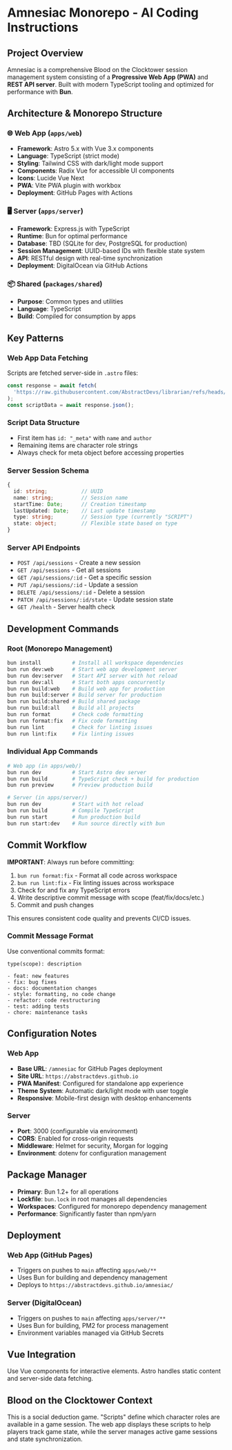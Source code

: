 # Amnesiac Monorepo - AI Coding Instructions

## Project Overview

Amnesiac is a comprehensive Blood on the Clocktower session management system consisting of a **Progressive Web App (PWA)** and **REST API server**. Built with modern TypeScript tooling and optimized for performance with **Bun**.

## Architecture & Monorepo Structure

### 🌐 Web App (`apps/web`)
- **Framework**: Astro 5.x with Vue 3.x components
- **Language**: TypeScript (strict mode)
- **Styling**: Tailwind CSS with dark/light mode support
- **Components**: Radix Vue for accessible UI components
- **Icons**: Lucide Vue Next
- **PWA**: Vite PWA plugin with workbox
- **Deployment**: GitHub Pages with Actions

### 🖥️ Server (`apps/server`)
- **Framework**: Express.js with TypeScript
- **Runtime**: Bun for optimal performance
- **Database**: TBD (SQLite for dev, PostgreSQL for production)
- **Session Management**: UUID-based IDs with flexible state system
- **API**: RESTful design with real-time synchronization
- **Deployment**: DigitalOcean via GitHub Actions

### 📦 Shared (`packages/shared`)
- **Purpose**: Common types and utilities
- **Language**: TypeScript
- **Build**: Compiled for consumption by apps

## Key Patterns

### Web App Data Fetching

Scripts are fetched server-side in `.astro` files:

```typescript
const response = await fetch(
  'https://raw.githubusercontent.com/AbstractDevs/librarian/refs/heads/main/src/data/scripts/rotting-moors/latest.json'
);
const scriptData = await response.json();
```

### Script Data Structure

- First item has `id: "_meta"` with `name` and `author`
- Remaining items are character role strings
- Always check for meta object before accessing properties

### Server Session Schema

```typescript
{
  id: string;           // UUID
  name: string;         // Session name
  startTime: Date;      // Creation timestamp
  lastUpdated: Date;    // Last update timestamp
  type: string;         // Session type (currently "SCRIPT")
  state: object;        // Flexible state based on type
}
```

### Server API Endpoints

- `POST /api/sessions` - Create a new session
- `GET /api/sessions` - Get all sessions
- `GET /api/sessions/:id` - Get a specific session
- `PUT /api/sessions/:id` - Update a session
- `DELETE /api/sessions/:id` - Delete a session
- `PATCH /api/sessions/:id/state` - Update session state
- `GET /health` - Server health check

## Development Commands

### Root (Monorepo Management)
```bash
bun install          # Install all workspace dependencies
bun run dev:web      # Start web app development server
bun run dev:server   # Start API server with hot reload
bun run dev:all      # Start both apps concurrently
bun run build:web    # Build web app for production
bun run build:server # Build server for production
bun run build:shared # Build shared package
bun run build:all    # Build all projects
bun run format       # Check code formatting
bun run format:fix   # Fix code formatting
bun run lint         # Check for linting issues
bun run lint:fix     # Fix linting issues
```

### Individual App Commands
```bash
# Web app (in apps/web/)
bun run dev          # Start Astro dev server
bun run build        # TypeScript check + build for production
bun run preview      # Preview production build

# Server (in apps/server/)
bun run dev          # Start with hot reload
bun run build        # Compile TypeScript
bun run start        # Run production build
bun run start:dev    # Run source directly with bun
```

## Commit Workflow

**IMPORTANT**: Always run before committing:

1. `bun run format:fix` - Format all code across workspace
2. `bun run lint:fix` - Fix linting issues across workspace
3. Check for and fix any TypeScript errors
4. Write descriptive commit message with scope (feat/fix/docs/etc.)
5. Commit and push changes

This ensures consistent code quality and prevents CI/CD issues.

### Commit Message Format

Use conventional commits format:

```
type(scope): description

- feat: new features
- fix: bug fixes
- docs: documentation changes
- style: formatting, no code change
- refactor: code restructuring
- test: adding tests
- chore: maintenance tasks
```

## Configuration Notes

### Web App
- **Base URL**: `/amnesiac` for GitHub Pages deployment
- **Site URL**: `https://abstractdevs.github.io`
- **PWA Manifest**: Configured for standalone app experience
- **Theme System**: Automatic dark/light mode with user toggle
- **Responsive**: Mobile-first design with desktop enhancements

### Server
- **Port**: 3000 (configurable via environment)
- **CORS**: Enabled for cross-origin requests
- **Middleware**: Helmet for security, Morgan for logging
- **Environment**: dotenv for configuration management

## Package Manager

- **Primary**: Bun 1.2+ for all operations
- **Lockfile**: `bun.lock` in root manages all dependencies
- **Workspaces**: Configured for monorepo dependency management
- **Performance**: Significantly faster than npm/yarn

## Deployment

### Web App (GitHub Pages)
- Triggers on pushes to `main` affecting `apps/web/**`
- Uses Bun for building and dependency management
- Deploys to `https://abstractdevs.github.io/amnesiac/`

### Server (DigitalOcean)
- Triggers on pushes to `main` affecting `apps/server/**`
- Uses Bun for building, PM2 for process management
- Environment variables managed via GitHub Secrets

## Vue Integration

Use Vue components for interactive elements. Astro handles static content and server-side data fetching.

## Blood on the Clocktower Context

This is a social deduction game. "Scripts" define which character roles are available in a game session. The web app displays these scripts to help players track game state, while the server manages active game sessions and state synchronization.
